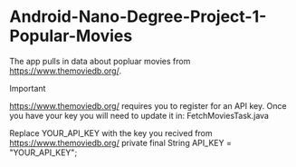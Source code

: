 # Android-Nano-Degree-Project-1-Popular-Movies

The app pulls in data about popluar movies from https://www.themoviedb.org/.

Important

https://www.themoviedb.org/ requires you to register for an API key. Once you have your key you will need to update it in: FetchMoviesTask.java

Replace YOUR_API_KEY with the key you recived from https://www.themoviedb.org/ private final String API_KEY = "YOUR_API_KEY";
